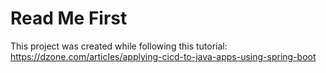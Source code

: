 # Read Me First
This project was created while following this tutorial: https://dzone.com/articles/applying-cicd-to-java-apps-using-spring-boot

